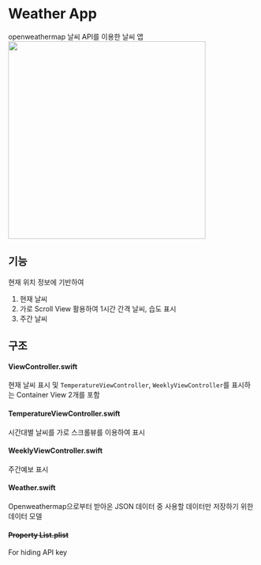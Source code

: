 # Weather App
openweathermap 날씨 API를 이용한 날씨 앱
<img width="400" alt="" src="https://user-images.githubusercontent.com/29617557/130205013-403aeb8b-a945-4334-bab1-95f244ec667b.jpeg">

## 기능
현재 위치 정보에 기반하여
1. 현재 날씨
2. 가로 Scroll View 활용하여 1시간 간격 날씨, 습도 표시
3. 주간 날씨

## 구조
#### ViewController.swift
현재 날씨 표시 및 ```TemperatureViewController```, ```WeeklyViewController```를 표시하는 Container View 2개를 포함

#### TemperatureViewController.swift
시간대별 날씨를 가로 스크롤뷰를 이용하여 표시

#### WeeklyViewController.swift
주간예보 표시

#### Weather.swift
Openweathermap으로부터 받아온 JSON 데이터 중 사용할 데이터만 저장하기 위한 데이터 모델

#### ~~Property List.plist~~
For hiding API key



